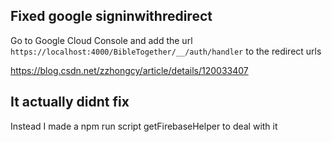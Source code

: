 ## Fixed google signinwithredirect
Go to Google Cloud Console and add the url `https://localhost:4000/BibleTogether/__/auth/handler` to the redirect urls

https://blog.csdn.net/zzhongcy/article/details/120033407

## It actually didnt fix
Instead I made a npm run script getFirebaseHelper to deal with it